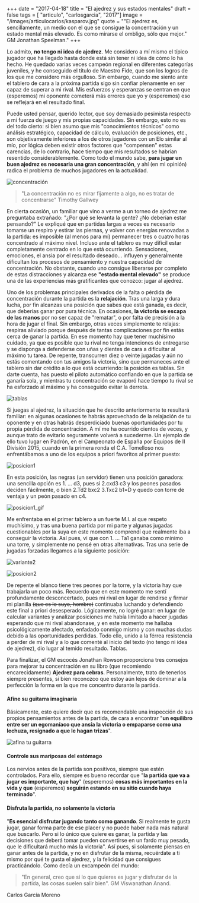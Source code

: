 +++
date = "2017-04-18"
title = "El ajedrez y sus estados mentales"
draft = false
tags = [ "articulo", "carlosgarcia", "2017"]
image = "/images/articulocarlos/kasparov.jpg"
quote = "\"El ajedrez es, sencillamente, un medio con el que se consigue la concentración y un estado mental más elevado. Es como mirarse el ombligo, sólo que mejor.\" GM Jonathan Speelman."
+++

Lo admito, __no tengo ni idea de ajedrez__. Me considero a mí mismo el típico jugador que ha llegado hasta donde está sin tener ni idea de cómo lo ha hecho. He quedado varias veces campeón regional en diferentes categorías juveniles, y he conseguido el título de Maestro Fide, que son los logros de los que me considero más orgulloso. Sin embargo, cuando me siento ante el tablero de cara a la próxima partida sigo sin confiar plenamente en ser capaz de superar a mi rival. Mis esfuerzos y esperanzas se centran en que (esperemos) mi oponente cometerá más errores que yo y (esperemos) eso se reflejará en el resultado final. 

Puede usted pensar, querido lector, que soy demasiado pesimista respecto a mi fuerza de juego y mis propias capacidades. Sin embargo, esto no es del todo cierto: si bien asumo que mis "conocimientos técnicos" como análisis estratégico, capacidad de cálculo, evaluación de posiciones, etc., son objetivamente inferiores a los de otros jugadores con un Elo similar al mío, por lógica deben existir otros factores que "compensen" estas carencias, de lo contrario, hace tiempo que mis resultados se habrían resentido considerablemente. Como todo el mundo sabe, __para jugar un buen ajedrez es necesaria una gran concentración__, y ahí (en mi opinión) radica el problema de muchos jugadores en la actualidad.


![concentración](/images/articulocarlos/reg2015-2.jpg)

> "La concentración no es mirar fijamente a algo, no es tratar de concentrarse" Timothy Gallwey

En cierta ocasión, un familiar que vino a verme a un torneo de ajedrez me preguntaba extrañado: "¿Por qué se levanta la gente? ¿No deberían estar pensando?" Le expliqué que en partidas largas a veces es necesario tomarse un respiro y estirar las piernas, y volver con energías renovadas a la partida: es imposible (al menos para mí) permanecer tres o cuatro horas concentrado al máximo nivel. Incluso ante el tablero es muy difícil estar completamente centrado en lo que está ocurriendo. Sensaciones, emociones, el ansia por el resultado deseado... influyen y generalmente dificultan los procesos de pensamiento y nuestra capacidad de concentración. No obstante, cuando uno consigue liberarse por completo de estas distracciones y alcanza ese __"estado mental elevado"__ se produce una de las experiencias más gratificantes que conozco: jugar al ajedrez.

Uno de los problemas principales derivados de la falta o pérdida de concentración durante la partida es la __relajación__. Tras una larga y dura lucha, por fin alcanzas una posición que sabes que está ganada, es decir, que deberías ganar por pura técnica. En ocasiones, __la victoria se escapa de las manos__ por no ser capaz de "rematar", o por falta de precisión a la hora de jugar el final. Sin embargo, otras veces simplemente te relajas: respiras aliviado porque después de tantas complicaciones por fin estás cerca de ganar la partida. En ese momento hay que tener muchísimo cuidado, ya que es posible que tu rival no tenga intenciones de entregarse y se disponga a defenderse con uñas y dientes de cara a dificultar al máximo tu tarea. De repente, transcurren diez o veinte jugadas y aún no estás comentando con tus amigos la victoria, sino que permaneces ante el tablero sin dar crédito a lo que está ocurriendo: la posición es tablas. Sin darte cuenta, has puesto el piloto automático confiando en que la partida se ganaría sola, y mientras tu concentración se evaporó hace tiempo tu rival se ha esforzado al máximo y ha conseguido evitar la derrota. 

![tablas](http://2.bp.blogspot.com/-83yDkHtSu7Q/VPN9fDgAM0I/AAAAAAAAA6Y/VFURVlmgUXM/s1600/r05-18.jpg)

Si juegas al ajedrez, la situación que he descrito anteriormente te resultará familiar: en algunas ocasiones te habrás aprovechado de la relajación de tu oponente y en otras habrás desperdiciado buenas oportunidades por tu propia pérdida de concentración. A mí me ha ocurrido cientos de veces, y aunque trato de evitarlo seguramente volverá a sucederme. Un ejemplo de ello tuvo lugar en Padrón, en el Campeonato de España por Equipos de II División 2015, cuando en la primera ronda el C.A. Tomelloso nos enfrentábamos a uno de los equipos a priori favoritos al primer puesto:

![posicion1](/images/articulocarlos/posicion1.png)

En esta posición, las negras (un servidor) tienen una posición ganadora: una sencilla opción es 1. ... d3, pues si 2.cxd3 c3 y los peones pasados deciden fácilmente, o bien 2.Td2 bxc2 3.Txc2 b1=D y quedo con torre de ventaja y un peón pasado en c4.

![posicion1_gif](/images/articulocarlos/variante1.gif)

Me enfrentaba en el primer tablero a un fuerte M.I. al que respeto muchísimo, y tras una buena partida por mi parte y algunas jugadas cuestionables por la suya en este momento comprendí que realmente iba a conseguir la victoria. Así pues, vi que con 1. ... Ta1 ganaba como mínimo una torre, y simplemente no pensé en otras alternativas. Tras una serie de jugadas forzadas llegamos a la siguiente posición:

![variante2](/images/articulocarlos/variante2.gif)

![posicion2](/images/articulocarlos/posicion2.png)

De repente el blanco tiene tres peones por la torre, y la victoria hay que trabajarla un poco más. Recuerdo que en este momento me sentí profundamente desconcertado, pues mi rival en lugar de rendirse y firmar mi planilla
~~(que es lo suyo, hombre)~~ continuaba luchando y defendiendo este final a priori desesperado. Lógicamente, no logré ganar: en lugar de calcular variantes y analizar posiciones me había limitado a hacer jugadas esperando que mi rival abandonase, y en este momento me hallaba psicológicamente afectado, enfadado conmigo mismo y con muchas dudas debido a las oportunidades perdidas. Todo ello, unido a la férrea resistencia a perder de mi rival y a lo que comenté al inicio del texto (no tengo ni idea de ajedrez), dio lugar al temido resultado. Tablas.

Para finalizar, el GM escocés Jonathan Rowson proporciona tres consejos para mejorar tu concentración en su libro (que recomiendo encarecidamente) __Ajedrez para cebras__. Personalmente, trato de tenerlos siempre presentes, si bien reconozco que estoy aún lejos de dominar a la perfección la forma en la que me concentro durante la partida.

#### Afine su guitarra imaginaria

Básicamente, esto quiere decir que es recomendable una inspección de sus propios pensamientos antes de la partida, de cara a encontrar "__un equilibro entre ser un egomaníaco que ansía la victoria o empaparse como una lechuza, resignado a que le hagan trizas__".

![afina tu guitarra](/images/articulocarlos/afinatuguitarra.jpg)

#### Controle sus mariposas del estómago 
Los nervios antes de la partida son positivos, siempre que estén controlados. Para ello, siempre es bueno recordar que "__la partida que va a jugar es importante, que hay__" (esperemos) __cosas más importantes en la vida y que__ (esperemos) __seguirán estando en su sitio cuando haya terminado__".

#### Disfruta la partida, no solamente la victoria

"__Es esencial disfrutar jugando tanto como ganando__. Si realmente te gusta jugar, ganar forma parte de ese placer y no puede haber nada más natural que buscarlo. Pero si lo único que quiere es ganar, la partida y las decisiones que deberá tomar pueden convertirse en un fardo muy pesado, que le dificultará mucho más la victoria". Así pues, si solamente piensas en ganar antes de la partida, y no en disfrutar de la misma, recuérdate a ti mismo por qué te gusta el ajedrez, y la felicidad que consigues practicándolo. Como decía un excampeón del mundo:

> "En general, creo que si lo que quieres es jugar y disfrutar de la partida, las cosas suelen salir bien". GM Viswanathan Anand.

Carlos García Moreno